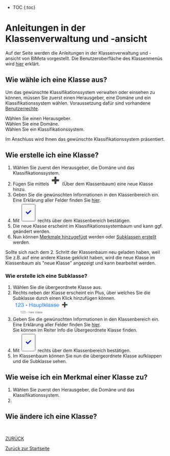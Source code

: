 * TOC
{:toc}

# Anleitungen in der Klassenverwaltung und -ansicht
Auf der Seite werden die Anleitungen in der Klassenverwaltung und -ansicht von BIMeta vorgestellt.
Die Benutzeroberfläche des Klassenmenüs wird [hier](2.3.1_UIKlasse.md) erklärt.

## Wie wähle ich eine Klasse aus?
Um das gewünschte Klassifikationssystem verwalten oder einsehen zu können, müssen Sie zuerst einen Herausgeber, eine Domäne und ein Klassifikationssystem wählen.
Voraussetzung dafür sind vorhandene [Benutzerrechte](2.1_Anmeldung.md#:~:text=Wie%20sehe%20ich%20meine%20Benutzerrechte%20ein%3F).

Wählen Sie einen Herausgeber. <br>
Wählen Sie eine Domäne. <br>
Wählen Sie ein Klassifikationssystem.<br>


Im Anschluss wird Ihnen das gewünschte Klassifikationssystem präsentiert.


## Wie erstelle ich eine Klasse?
1. Wählen Sie zuerst den Herausgeber, die Domäne und das Klassifikationssystem.
3. Fügen Sie mittels ![Plus-Symbol](../Bilder/Plus-Symbol.png) (Über dem Klassenbaum) eine neue Klasse hinzu.
4. Geben Sie die gewünschten Informationen in den Klassenbereich ein. Eine Erklärung aller Felder finden Sie [hier](3.2.1_FelderKlasse.md).
5. Mit ![Bestaetigung](../Bilder/Bestaetigung.png) rechts über dem Klassenbereich bestätigen.
6. Die neue Klasse erscheint im Klassifikationssystembaum und kann ggf. geändert werden.
7. Nun können [Merkmale hinzugefügt](#wie-weise-ich-ein-merkmal-einer-klasse-zu) werden oder [Subklassen erstellt](#wie-erstelle-ich-eine-subklasse) werden.


Sollte sich nach dem 2. Schritt der Klassenbaum neu geladen haben, weil Sie z.B. auf eine andere Klasse geklickt haben, wird die neue Klasse im Klassenbaum als "neue Klasse" angezeigt und kann bearbeitet werden.


### Wie erstelle ich eine Subklasse?
1. Wählen Sie die übergeordnete Klasse aus.
2. Rechts neben der Klasse erscheint ein Plus, über welches Sie die Subklasse durch einen Klick hinzufügen können.<br>
   ![HinzufügenSubklasse](../Bilder/HinzufuegenSubklasse.png)
3. Geben Sie die gewünschten Informationen in den Klassenbereich ein. Eine Erklärung aller Felder finden Sie [hier](3.2.1_FelderKlasse.md). <br> Sie können im Reiter Info die Übergeordnete Klasse finden.
4. Mit ![Bestaetigung](../Bilder/Bestaetigung.png) rechts über dem Klassenbereich bestätigen.
5. Im Klassenbaum können Sie nun die übergeordnete Klasse aufklappen und die Subklasse sehen.
    
    
## Wie weise ich ein Merkmal einer Klasse zu?
1. Wählen Sie zuerst den Herausgeber, die Domäne und das Klassifikationssystem.
2. 

## Wie ändere ich eine Klasse?

<br>

[ZURÜCK](2.2.0_Anleitungen.md)

[Zurück zur Startseite](https://bimeta-steuerkreis.github.io/Anwenderhilfe/)
